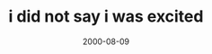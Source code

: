 ---
layout: base.njk
title : 'i did not say i was excited' 
view_title : 'i did not say i was excited' 
year : '2000' 
date : '2000-08-09' 
img_file : '/drawing/television.png' 
html_file : 'excited' 
next_html : 'justpuddle.html' 
year_order : '508' 
permalink : "title/{{html_file}}.html"
---